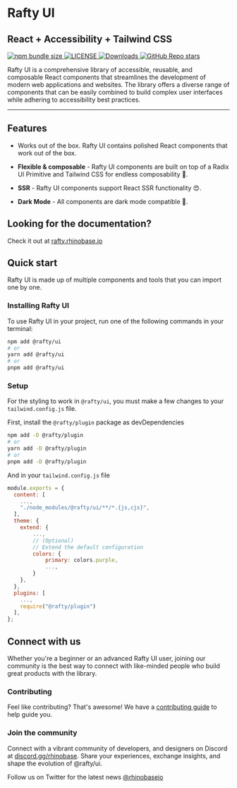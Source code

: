 # Rafty UI

## React + Accessibility + Tailwind CSS

<a href="https://bundlephobia.com/package/@rafty/ui">
  <img alt="npm bundle size" src="https://img.shields.io/bundlephobia/min/%40rafty%2Fui?style=flat&colorA=111111&colorB=ffffff">
</a>
<a aria-label="LICENSE" href="https://github.com/rhinobase/raftyui/blob/main/LICENSE">
  <img alt="LICENSE" src="https://img.shields.io/github/license/rhinobase/raftyui?style=flat&colorA=111111&colorB=ffffff">
</a>
<a aria-label="Downloads" href="https://www.npmjs.com/package/@rafty/ui">
  <img alt="Downloads" src="https://img.shields.io/npm/dm/@rafty/ui.svg?style=flat&colorA=111111&colorB=ffffff">
</a>
<a aria-label="GitHub Repo stars" href="https://github.com/rhinobase/raftyui">
  <img alt="GitHub Repo stars" src="https://img.shields.io/github/stars/rhinobase/raftyui?style=flat&colorA=111111&colorB=ffffff">
</a>

Rafty UI is a comprehensive library of accessible, reusable, and composable React components that streamlines the development of modern web applications and websites. The library offers a diverse range of components that can be easily combined to build complex user interfaces while adhering to accessibility best practices.

---

## Features

- Works out of the box. Rafty UI contains polished React components that work out of the box.

- **Flexible & composable** - Rafty UI components are built on top of a Radix UI Primitive and Tailwind CSS for endless composability 🧰.

- **SSR** - Rafty UI components support React SSR functionality 😍.

- **Dark Mode** - All components are dark mode compatible 🌙.

## Looking for the documentation?

Check it out at [rafty.rhinobase.io](https://rafty.rhinobase.io)

## Quick start

Rafty UI is made up of multiple components and tools that you can import one by one.

### Installing Rafty UI

To use Rafty UI in your project, run one of the following commands in your terminal:

```sh
npm add @rafty/ui
# or
yarn add @rafty/ui
# or
pnpm add @rafty/ui
```

### Setup

For the styling to work in `@rafty/ui`, you must make a few changes to your `tailwind.config.js` file.

First, install the `@rafty/plugin` package as devDependencies

```sh
npm add -D @rafty/plugin
# or
yarn add -D @rafty/plugin
# or
pnpm add -D @rafty/plugin
```

And in your `tailwind.config.js` file

```js
module.exports = {
  content: [
    ...,
    "./node_modules/@rafty/ui/**/*.{js,cjs}",
  ],
  theme: {
    extend: {
        ...,
        // (Optional)
        // Extend the default configuration
        colors: {
            primary: colors.purple,
            ...,
        }
    },
  },
  plugins: [
    ...,
    require("@rafty/plugin")
  ],
};
```

## Connect with us

Whether you're a beginner or an advanced Rafty UI user, joining our community is the best way to connect with like-minded people who build great products with the library.

### Contributing

Feel like contributing? That's awesome! We have a [contributing guide](https://github.com/rhinobase/raftyui/blob/main/CONTRIBUTING.md) to help guide you.

### Join the community

Connect with a vibrant community of developers, and designers on Discord at [discord.gg/rhinobase](https://discord.gg/YtzxUfCk8c). Share your experiences, exchange insights, and shape the evolution of @rafty/ui.

Follow us on Twitter for the latest news [@rhinobaseio](https://twitter.com/rhinobaseio)
